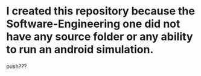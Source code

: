 # I created this repository because the Software-Engineering one did not have any source folder or any ability to run an android simulation.
push???